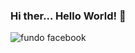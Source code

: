 ### Hi ther... Hello World! 👋


![fundo facebook](https://user-images.githubusercontent.com/54513953/103970222-79536080-5146-11eb-9007-d846b1e71ce3.jpeg)

